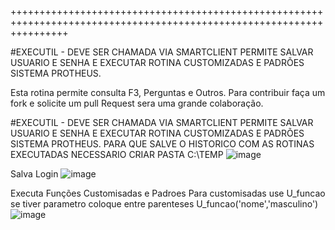 ++++++++++++++++++++++++++++++++++++++++++++++++++++++++++++++++++++++++++++++++++++++++++++++++++++++++++++++++++++++

#EXECUTIL - DEVE SER CHAMADA VIA SMARTCLIENT 
PERMITE SALVAR USUARIO E SENHA E EXECUTAR ROTINA CUSTOMIZADAS E PADRÕES 
SISTEMA PROTHEUS.

Esta rotina permite consulta F3, Perguntas e Outros.
Para contribuir faça um fork e solicite um pull Request sera uma grande colaboração.

#EXECUTIL - DEVE SER CHAMADA VIA SMARTCLIENT 
PERMITE SALVAR USUARIO E SENHA E EXECUTAR ROTINA CUSTOMIZADAS E PADRÕES 
SISTEMA PROTHEUS.
PARA QUE SALVE O HISTORICO COM AS ROTINAS EXECUTADAS NECESSARIO CRIAR PASTA C:\TEMP
![image](https://user-images.githubusercontent.com/15915765/144048448-19673287-0f21-4a87-975d-3bcef5155b20.png)

Salva Login 
![image](https://user-images.githubusercontent.com/15915765/144048133-4b0aaac9-13a6-446c-a544-b3c564349c6a.png)


Executa Funções Customisadas e Padroes
Para customisadas use U_funcao se tiver parametro coloque entre parenteses U_funcao('nome','masculino')
![image](https://user-images.githubusercontent.com/15915765/144045894-16abfe29-d0e4-49c6-98eb-e35d25222b50.png)
